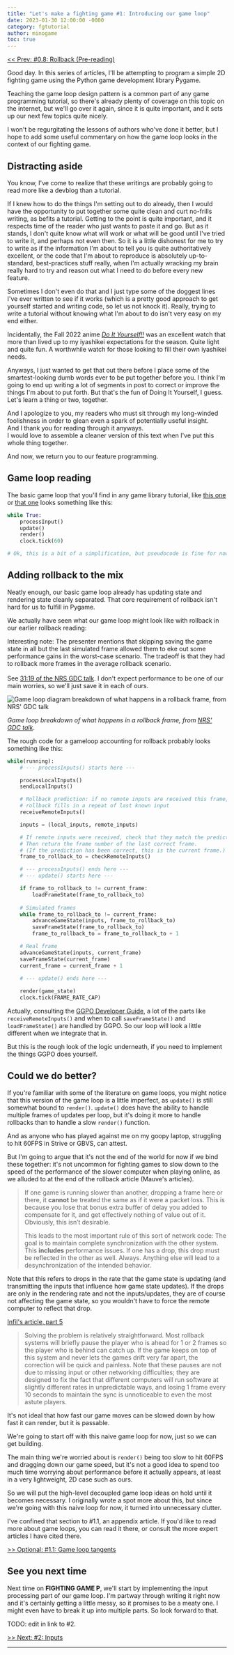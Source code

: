 ```yaml
---
title: "Let's make a fighting game #1: Introducing our game loop"
date: 2023-01-30 12:00:00 -0000
category: fgtutorial
author: minogame
toc: true
---
```


[<< Prev: #0.8: Rollback (Pre-reading)](/fgtutorial/2023/01/27/article0-8-rollback-prep.html)

Good day. In this series of articles, I'll be attempting to program a simple 2D
fighting game using the Python game development library Pygame.

Teaching the game loop design pattern is a common part of any game programming tutorial,
so there's already plenty of coverage on this topic on the internet,
but we'll go over it again, since it is quite important, and it sets up our next few
topics quite nicely.

I won't be regurgitating the lessons of authors who've done it better, but I hope to
add some useful commentary on how the game loop looks in the context of our fighting game.

<!--more-->

## Distracting aside

You know, I've come to realize that these writings are probably going to read more like a devblog than a tutorial.

If I knew how to do the things I'm setting out to do already, then I would have the opportunity to
put together some quite clean and curt no-frills writing, as befits a tutorial. Getting to the point
is quite important, and it respects time of the reader who just wants to paste it and go. But as
it stands, I don't quite know what will work or what will be good until I've tried to write it,
and perhaps not even then. So it is a little dishonest for me to try to write as if the information
I'm about to tell you is quite authoritatively excellent, or the code that I'm about to reproduce
is absolutely up-to-standard, best-practices stuff really, when I'm actually wracking my brain really
hard to try and reason out what I need to do before every new feature.

Sometimes I don't even do that
and I just type some of the doggest lines I've ever written to see if it works (which is a pretty good
approach to get yourself started and writing code, so let us not knock it). Really, trying to write a
tutorial without knowing what I'm about to do isn't very easy on my end either.

<aside>
Incidentally, the Fall 2022 anime <a href="https://en.wikipedia.org/wiki/Do_It_Yourself!!"><i>Do It Yourself!!</i></a>
was an excellent watch that more than lived up to my iyashikei expectations for the season.
Quite light and quite fun. A worthwhile watch for those looking to fill their own iyashikei needs.
</aside>

Anyways, I just wanted to get that out there before I place some of the smartest-looking dumb words ever
to be put together before you. I think I'm going to end up writing a lot of segments in post to correct
or improve the things I'm about to put forth. But that's the fun of Doing It Yourself, I guess. Let's learn a thing or two, together.

And I apologize to you, my readers who must sit through my long-winded foolishness in order to glean
even a spark of potentially useful insight.  
And I thank you for reading through it anyways.  
I would love to assemble a cleaner version of this text when I've put this whole thing together.

And now, we return you to our feature programming.

## Game loop reading

The basic game loop that you'll find in any game library tutorial, like
[this one](https://www.patternsgameprog.com/discover-python-and-patterns-8-game-loop-pattern)
or [that one](https://coderslegacy.com/python/display-fps-pygame/)
looks something like this:

```python
while True:
    processInput()
    update()
    render()
    clock.tick(60)

# Ok, this is a bit of a simplification, but pseudocode is fine for now.
```

## Adding rollback to the mix

Neatly enough, our basic game loop already has updating state and rendering state cleanly separated.
That core requirement of rollback isn't hard for us to fulfill in Pygame.

We actually have seen what our game loop might look like with rollback in our earlier rollback reading:

<aside>
Interesting note: The presenter mentions that skipping saving the game state in all but the last simulated frame
allowed them to eke out some performance gains in the worst-case scenario.
The tradeoff is that they had to rollback more frames in the average rollback scenario.
<br>
<br>
See <a href="https://youtu.be/7jb0FOcImdg?t=1879">31:19 of the NRS GDC talk</a>.
I don't expect performance to be one of our main worries, so we'll just save it in each of ours.
</aside>

![Game loop diagram breakdown of what happens in a rollback frame, from NRS' GDC talk](/assets/images/article1/nrs-gameloop-tick-diagram.png)

*Game loop breakdown of what happens in a rollback frame, from [NRS' GDC talk](https://youtu.be/7jb0FOcImdg?t=1412)*.

The rough code for a gameloop accounting for rollback probably looks something like this:

```python
while(running):
    # --- processInputs() starts here ---

    processLocalInputs()
    sendLocalInputs()

    # Rollback prediction: if no remote inputs are received this frame,
    # rollback fills in a repeat of last known input
    receiveRemoteInputs()

    inputs = (local_inputs, remote_inputs)

    # If remote inputs were received, check that they match the prediction.
    # Then return the frame number of the last correct frame.
    # (If the prediction has been correct, this is the current frame.)
    frame_to_rollback_to = checkRemoteInputs()

    # --- processInputs() ends here ---
    # --- update() starts here ---

    if frame_to_rollback_to != current_frame:
        loadFrameState(frame_to_rollback_to)
    
    # Simulated frames
    while frame_to_rollback_to != current_frame:
        advanceGameState(inputs, frame_to_rollback_to)
        saveFrameState(frame_to_rollback_to)
        frame_to_rollback_to = frame_to_rollback_to + 1

    # Real frame
    advanceGameState(inputs, current_frame)
    saveFrameState(current_frame)
    current_frame = current_frame + 1

    # --- update() ends here ---
    
    render(game_state)
    clock.tick(FRAME_RATE_CAP) 
```

Actually, consulting the
[GGPO Developer Guide](https://github.com/pond3r/ggpo/blob/master/doc/DeveloperGuide.md#synchronizing-local-and-remote-inputs),
a lot of the parts like `receiveRemoteInputs()` and when to call `saveFrameState()` and `loadFrameState()` are handled by GGPO.
So our loop will look a little different when we integrate that in.

But this is the rough look of the logic underneath, if you need to implement the things GGPO does yourself.

## Could we do better?

If you're familiar with some of the literature on game loops, you might notice that
this version of the game loop is a little imperfect, as `update()` is still
somewhat bound to `render()`. `update()` does have the ability to handle multiple frames of updates per loop,
but it's doing it more to handle rollbacks than to handle a slow `render()` function.

<aside>
And as anyone who has played against me on my goopy laptop, struggling to hit 60FPS in Strive or GBVS, can attest.
</aside>

But I'm going to argue that it's not the end of the world for now if we bind these together:
it's not uncommon for fighting games to slow down to the speed of the performance of the slower computer
when playing online, as we alluded to at the end of the rollback article (Mauve's articles).

> If one game is running slower than another, dropping a frame here or there, it **cannot** be treated the same as if it were a packet loss. This is because you lose that bonus extra buffer of delay you added to compensate for it, and get effectively nothing of value out of it. Obviously, this isn’t desirable.
>
> This leads to the most important rule of this sort of network code: The goal is to maintain complete synchronization with the other system. This **includes** performance issues. If one has a drop, this drop must be reflected in the other as well. Always. Anything else will lead to a desynchronization of the intended behavior.

Note that this refers to drops in the rate that the game state is updating
(and transmitting the inputs that influence how game state updates).
If the drops are only in the rendering rate and not the inputs/updates, they are of course not affecting the game state,
so you wouldn't have to force the remote computer to reflect that drop.

[Infil's article, part 5](https://words.infil.net/w02-netcode-p5.html)

> Solving the problem is relatively straightforward. Most rollback systems will briefly pause the player who is ahead for 1 or 2 frames so the player who is behind can catch up. If the game keeps on top of this system and never lets the games drift very far apart, the correction will be quick and painless. Note that these pauses are not due to missing input or other networking difficulties; they are designed to fix the fact that different computers will run software at slightly different rates in unpredictable ways, and losing 1 frame every 10 seconds to maintain the sync is unnoticeable to even the most astute players.

It's not ideal that how fast our game moves can be slowed down by how fast it can render,
but it is passable.

We're going to start off with this naive game loop for now, just so we can get building.

The main thing we're worried about is `render()` being too slow to hit 60FPS and dragging down our game speed,
but it's not a good idea to spend too much time worrying about performance before it actually appears,
at least in a very lightweight, 2D case such as ours.

So we will put the high-level decoupled game loop ideas on hold until it becomes necessary.
I originally wrote a spot more about this, but since we're going with this naive loop for now,
it turned into unnecessary clutter.

I've confined that section to #1.1, an appendix article.
If you'd like to read more about game loops, you can read it there, or consult the
more expert articles I have cited there.

<a href="/fgtutorial/2023/01/31/article1-1-gameloop-tangents.html" align="right"> >> Optional: #1.1: Game loop tangents</a>

## See you next time

Next time on <b>FIGHTING GAME P</b>, we'll start by implementing the input processing part of our game loop.
I'm partway through writing it right now and it's certainly getting a little messy, so it promises to be a meaty one.
I might even have to break it up into multiple parts. So look forward to that.

TODO: edit in link to #2.

<a href="/fgtutorial/2023/01/30/article1-gameloop.html" align="right"> >> Next: #2: Inputs</a>

---
